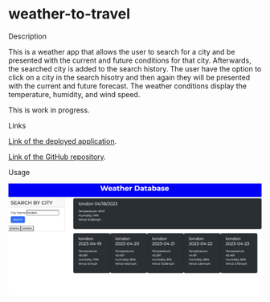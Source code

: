 # weather-to-travel

Description

This is a weather app that allows the user to search for a city and be presented with the current and future conditions for that city. Afterwards, the searched city is added to the search history. The user have the option to click on a city in the search hisotry and then again they will be presented with the current and future forecast. The weather conditions display the temperature, humidity, and wind speed.

This is work in progress.

Links

[Link of the deployed application](https://lizas2022.github.io/weather-to-travel/).

[Link of the GitHub repository](https://github.com/LizaS2022/weather-to-travel.git).

Usage

![1681847047336](image/README/1681847047336.png)
